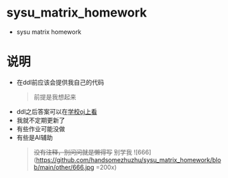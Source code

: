 # sysu_matrix_homework
* sysu matrix homework
# 说明
* 在ddl前应该会提供我自己的代码
  >前提是我想起来
* ddl之后答案可以在[学校oj上看](matrix.sysu.edu.cn)
* 我就不定期更新了
* 有些作业可能没做
* 有些是AI辅助
  >~~没有注释，别问问就是懒得写~~
  >别学我
![666](https://github.com/handsomezhuzhu/sysu_matrix_homework/blob/main/other/666.jpg =200x)
